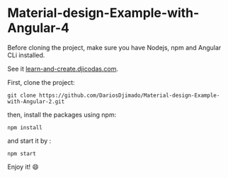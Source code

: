 # Material-design-Example-with-Angular-4
Before cloning the project, make sure you have Nodejs, npm and Angular CLi installed.

See it [learn-and-create.djicodas.com](http://learn-and-create.djicodas.com).

First, clone the project:
```
git clone https://github.com/DariosDjimado/Material-design-Example-with-Angular-2.git
```
then, install the packages using npm:

```
npm install
```
and start it by :

```
npm start
```
Enjoy it! :smile:
